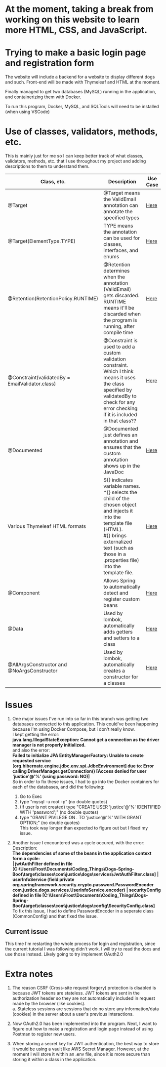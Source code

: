 <h1> At the moment, taking a break from working on this website to learn more HTML, CSS, and JavaScript. </h1>
<h1>Trying to make a basic login page and registration form</h1>

The website will include a backend for a website to display different dogs and such.
Front-end will be made with Thymeleaf and HTML at the moment.

Finally managed to get two databases (MySQL) running in the application, and containerizing them with Docker.

To run this program, Docker, MySQL, and SQLTools will need to be installed (when using VSCode)

# Use of classes, validators, methods, etc. 
This is mainly just for me so I can keep better track of what classes, validators, methods, etc. that I use throughout my project and adding descriptions to them to understand them.

| Class, etc. | Description | Use Case |
| --- | --- | --- |
| @Target | @Target means the ValidEmail annotation can annotate the specified types | [Here](https://github.com/goob8079/Dogs-Spring-Boot/blob/2nd-branch/src/main/java/com/justice/dogs/login/ValidEmail.java#L14-L15) |
| @Target(ElementType.TYPE) | TYPE means the annotation can be used for classes, interfaces, and enums | [Here](https://github.com/goob8079/Dogs-Spring-Boot/blob/main/src/main/java/com/justice/dogs/login/MatchingPassword.java#L15-L16) |
| @Retention(RetentionPolicy.RUNTIME) | @Retention determines when the annotation (ValidEmail) gets discarded. <br>RUNTIME means it'll be discarded when the program is running, after compile time | [Here](https://github.com/goob8079/Dogs-Spring-Boot/blob/main/src/main/java/com/justice/dogs/login/ValidEmail.java#L17-L18) |
| @Constraint(validatedBy = EmailValidator.class) | @Constraint is used to add a custom validation constraint. <br>Which I think means it uses the class specified by validatedBy to check for any error checking if it is included in that class?? | [Here](https://github.com/goob8079/Dogs-Spring-Boot/blob/main/src/main/java/com/justice/dogs/login/ValidEmail.java#L20-L21) |
| @Documented | @Documented just defines an annotation and ensures that the custom annotation shows up in the JavaDoc | [Here](https://github.com/goob8079/Dogs-Spring-Boot/blob/main/src/main/java/com/justice/dogs/login/ValidEmail.java#L22-L23) |
| Various Thymeleaf HTML formats | ${} indicates variable names. <br>*{} selects the child of the chosen object and injects it into the template file (HTML). <br>#{} brings externalized text (such as those in a .properties file) into the template file. | [Here](https://github.com/goob8079/Dogs-Spring-Boot/blob/main/src/main/resources/templates/registration.html) |
| @Component | Allows Spring to automatically detect and register custom beans | [Here](https://github.com/goob8079/Dogs-Spring-Boot/blob/basic-login-branch/src/main/java/com/justice/dogs/services/JwtAuthFilter.java#L5-L6) | 
| @Data | Used by lombok, automatically adds getters and setters to a class | [Here](https://github.com/goob8079/Dogs-Spring-Boot/blob/basic-login-branch/src/main/java/com/justice/dogs/user/UserEntity.java#L14-L15) |
| @AllArgsConstructor and @NoArgsConstructor | Used by lombok, automatically creates a constructor for a classes | [Here](https://github.com/goob8079/Dogs-Spring-Boot/blob/basic-login-branch/src/main/java/com/justice/dogs/user/UserEntity.java#L15-L16) | 


# Issues

1. One major issues I've run into so far in this branch was getting two databases connected to this application. This could've been happening because I'm using Docker Compose, but i don't really know.<br>
I kept getting the error:  
**java.lang.IllegalStateException: Cannot get a connection as the driver manager is not properly initialized.**<br>
and also the error:  
**Failed to initialize JPA EntityManagerFactory: Unable to create requested service [org.hibernate.engine.jdbc.env.spi.JdbcEnvironment] due to: Error calling DriverManager.getConnection() [Access denied for user 'justice'@'%' (using password: NO)]**<br>
So in order to fix these issues, I had to go into the Docker containers for each of the databases, and did the following:  
    1. Go to Exec
    2. type "mysql -u root -p" (no double quotes)
    3. (If user is not created) type "CREATE USER 'justice'@'%' IDENTIFIED WITH 'password';" (no double quotes)
    4. type "GRANT PIVILEGE ON *.* TO 'justice'@'%' WITH GRANT OPTION;" (no double quotes)<br>
This took way longer than expected to figure out but I fixed my issue.  

2. Another issue I encountered was a cycle occured, with the error:  
Description:  
**The dependencies of some of the beans in the application context form a cycle:**  
**|  jwtAuthFilter defined in file [C:\Users\Frost\Documents\Coding_Things\Dogs-Spring-Boot\target\classes\com\justice\dogs\services\JwtAuthFilter.class]**
**|  userInfoService (field private org.springframework.security.crypto.password.PasswordEncoder com.justice.dogs.services.UserInfoService.encoder)**
**|  securityConfig defined in file [C:\Users\Frost\Documents\Coding_Things\Dogs-Spring-Boot\target\classes\com\justice\dogs\config\SecurityConfig.class]**  
To fix this issue, I had to define PasswordEncoder in a seperate class (CommonConfig) and that fixed the issue.

<h2>Current issue</h2>

This time I'm restarting the whole process for login and registration, since the current tutorial I was following didn't work. 
I will try to read the docs and use those instead. Likely going to try implement OAuth2.0

# Extra notes
1. The reason CSRF (Cross-site request forgery) protection is disabled is because JWT tokens are stateless. JWT tokens are sent in the authorization header so they are not automatically included in request made by the browser (like cookies).<br>
    a. Stateless sessions are sessions that do no store any information/data (cookies) in the server about a user's previous interactions.

2. Now OAuth2.0 has been implemented into the program. Next, I want to figure out how to make a registration and login page instead of using Postman to register new users.

3. When storing a secret key for JWT authentication, the best way to store it would be using a vault like AWS Secret Manager. However, at the moment I will store it within an .env file, since it is more secure than storing it within a class in the application.
